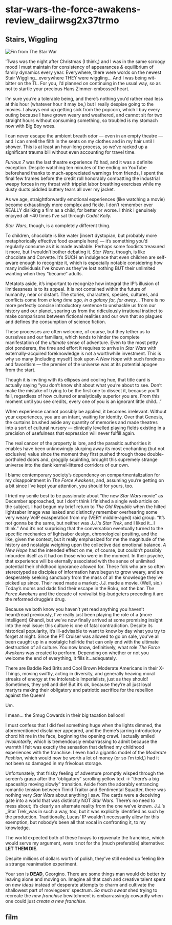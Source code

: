 # star-wars-the-force-awakens-review\_daiirwsg2x37trmo

## Stairs, Wiggling

![Fin from The Star War](https://i.snap.as/WZE6gzb.jpeg)

'Twas was the night after Christmas \(I think,\) and I was in the same scroogy mood I must maintain for consistency of appearances _&_ equilibrium of family dynamics every year. Everywhere, there were words on the newest Stair Wiggling…everywhere THEY were wiggling… And I was being wit-bitter on the TL. For you, I’d planned on continuing in the usual way, so as not to startle your precious Hans Zimmer-embossed heart.

I’m sure you’re a tolerable being, and there’s nothing you’d rather read less at this hour \(whatever hour it may be,\) but I really despise going to the movies. I always end up getting sick from the popcorn, which I buy every outing because I have grown weary and weathered, and cannot sit for two straight hours without consuming something, so troubled is my stomach now with Big Boy woes.

I can never escape the ambient breath odor — even in an empty theatre — and I can smell the filth in the seats on my clothes and in my hair until I shower. This is at least an hour-long process, so we’ve racked up a significant trauma bill without even accounting for travel time.

_Furious 7_ was the last theatre experience I’d had, and it was a definite exception. Despite watching ten minutes of the ending on YouTube beforehand thanks to much-appreciated warnings from friends, I spent the final few frames before the credit roll honorably combatting the industrial weepy forces in my throat with tripplet labor breathing exercises while my dusty ducts piddled buttery tears all over my jacket.

As we age, straightforwardly emotional experiences \(like watching a movie\) become exhaustingly more complex and fickle. I don’t remember ever REALLY disliking a film as a child, for better or worse. I think I genuinely enjoyed all ~40 times I’ve sat through _Cadet Kelly._

_Star Wars_, though, is a completely different thing.

To children, chocolate is like water \[insert dystopian, but probably more metaphorically effective food example here\] — it’s something you’d regularly consume as it is made available. Perhaps some foodists treasured it more, but I wouldn’t bother debating it. _Star Wars_, though, is like chocolate and Corvette. It’s SUCH an indulgence that even children are self-aware enough to recognize it, which is especially notable considering how many individuals I’ve known as they’ve lost nothing BUT their unlimited wanting when they “became” adults.

Metatots aside, it’s important to recognize how integral the IP’s illusion of limitlessness is to its appeal. It is not contained within the future of humanity, near or distant. The stories, characters, species, cultures, and conflicts come from _a long time ago, in a galaxy far, far away_… There is no more perfectly concise introductory sentence to unshackle us from our history and our planet, sparing us from the ridiculously irrational instinct to make comparisons between fictional realities and our own that so plagues and defines the consumption of science fiction.

These processes are often welcome, of course, but they tether us to ourselves and our familiars, which tends to hinder the complete manifestation of the _ultimate_ sense of adventure. Even to the most petty plot ponderers, the time and effort it requires to arrive in _Star Wars_ with externally-acquired foreknowledge is not a worthwhile investment. This is why so many \(including myself\) look upon _A New Hope_ with such fondness and favoritism — the premier of the universe was at its potential apogee from the start.

Though it is inviting with its ellipses and cooling hue, that title card is actually saying “you don’t know shit about what you’re about to see. Don’t make the mistake of trying to be the first one to dissect it, because you’ll fail, regardless of how cultured or analytically superior you are. From this moment until you see credits, every one of you is an ignorant little child…”

When experience cannot possibly be applied, it becomes irrelevant. Without your experiences, you are an infant, waiting for identity. Over that Genesis, the curtains brushed aside any quantity of memories and made theatres into a sort of cultural nursery — clinically levelled playing fields existing in a precision of usefulness that expression will never fulfill again.

The real cancer of the property is lore, and the parasitic authorities it enables have been unknowingly slurping away its most enchanting \(but not exclusive\) value since the moment they first pushed through those double-portholed doors and, groggily squinting, brought this supremely strange universe into the dank kernel-littered corridors of our own.

I blame contemporary society’s dependency on compartmentalization for my disappointment in _The Force Awakens_, and, assuming you’re getting on a bit since I’ve kept your attention, you should for yours, too.

I tried my senile best to be passionate about “the new _Star Wars_ movie” as December approached, but I don’t think I finished a single web article on the subject. I had begun my brief return to _The Old Republic_ when the hilted lightsaber image was leaked and distinctly remember overhearing some very weary VoIP exasperation from my \(VERY middle-aged\) raid group. “It’s not gonna be the same, but neither was J.J.‘s _Star Trek_, and I liked it…I think.” And it’s not surprising that the conversation eventually turned to the specific mechanics of lightsaber design, chronological positing, and the like, given the context, but it really emphasized for me the magnitude of the history and nostalgia weighing upon the collective dad emotional balance. _A New Hope_ had the intended effect on me, of course, but couldn’t possibly imburden itself as it had on those who were in the moment. In their psyche, that experience will be eternally associated with the sense of unlimited potential their childhood ignorance allowed for. These folk who are so often stereotyped as disciples of information have begun to grow weary, and are desperately seeking sanctuary from the mass of all the knowledge they’ve picked up since. Their need made a market; J.J. made a movie. \(Well, six.\) Today’s moms and dads find their escape in the Roku, not the bar. _The Force Awakens_ and the decade of revivalist big-budgeters preceding it are the reformed druggie’s drug.

Because we both know you haven’t yet read anything you haven’t heard/read previously, I’ve really just been playing the role of a \(more intelligent\) Ghandi, but we’ve now finally arrived at some promising insight into the real issue: this culture is one of fatal contradiction. Despite its historical popularity, it’s ill-advisable to want to know by day what you try to forget at night. Since the PT Cruiser was allowed to go on sale, you’ve all been caught up in a nostalgic hellride that can only end with the ultimate destruction of all culture. You now know, definitively, what role _The Force Awakens_ was created to perform. Depending on whether or not you welcome the end of everything, it fills it…adequately.

There are Baddie Red Brits and Cool Brown Moderate Americans in their X-Things, moving swiftly, acting in diversity, and generally heaving moral streaks of energy at the Intolerable Imperialists, just as they should! Sometimes, they yell and die! But it’s ok, because they’re all just loyal martyrs making their obligatory and patriotic sacrifice for the rebellion against the Queen!

Um.

I mean… the Smug Cowards in their big taxation balloon!

I must confess that I did feel something huge when the lights dimmed, the aforementioned disclaimer appeared, and the theme’s jarring introductory chord hit me in the face, beginning the opening crawl. I actually smiled _involuntarily_, which is tremendously embarrassing to admit because the warmth I felt was exactly the sensation that defined my childhood experiences with the franchise. I even had a gigantic model of the _Moderate Fashion_, which would now be worth a lot of money \(or so I’m told,\) had it not been so damaged in my frivolous storage.

Unfortunately, that frisky feeling of adventure promptly wisped through the screen’s grasp after the “obligatory” scrolling yellow text -&gt; “there’s a big spaceship moving slowly” transition. Aside from the adorably entrancing romantic tension between Timid Traitor and Sentimental Squatter, there was nothing very _Star Wars_ about anything I saw. The cards were a deceiving gate into a world that was distinctly NOT _Star Wars_. There’s no need to mess about; it’s clearly an alternate reality from the one we’ve known. J.J.‘s _Star Trek_was in such a way, too, but it was explicitly identified as such by the production. Traditionally, Lucas’ IP wouldn’t necessarily allow for this exemption, but nobody’s been all that vocal in confronting it, to my knowledge.

The world expected both of these forays to rejuvenate the franchise, which would serve my argument, were it not for the \(much preferable\) alternative: **LET THEM DIE**.

Despite millions of dollars worth of polish, they’ve still ended up feeling like a strange reanimation experiment.

Your son is **DEAD**, Georgino. There are some things man would do better by leaving alone and moving on. Imagine all that cash and creative talent spent on _new ideas_ instead of desperate attempts to charm and cultivate the shallowest part of moviegoers’ spectrum. _So much sweat_ shed trying to recreate the _new franchise_ bewitchment is embarrassingly cowardly when one could just _create a new franchise_.

## film

